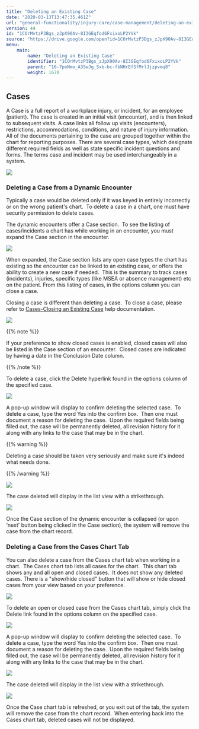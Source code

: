 ```yaml
---
title: "Deleting an Existing Case"
date: "2020-03-13T13:47:35.461Z"
url: "general-functionality/injury-care/case-management/deleting-an-existing-case.html"
version: 44
id: "1COrMvtzP3Bgs_zJpX90Av-8I3GEqfod6FxixoLP2YVk"
source: "https://drive.google.com/open?id=1COrMvtzP3Bgs_zJpX90Av-8I3GEqfod6FxixoLP2YVk"
menu:
    main:
        name: "Deleting an Existing Case"
        identifier: "1COrMvtzP3Bgs_zJpX90Av-8I3GEqfod6FxixoLP2YVk"
        parent: "16-7poNmo_A35wJg_Sxb-bc-fbNHrEfSfMrlJjzpvmq8"
        weight: 1670
---
```

## Cases

A Case is a full report of a workplace injury, or incident, for an employee (patient). The case is created in an initial visit (encounter), and is then linked to subsequent visits. A case links all follow up visits (encounters), restrictions, accommodations, conditions, and nature of injury information. All of the documents pertaining to the case are grouped together within the chart for reporting purposes. There are several case types, which designate different required fields as well as state specific incident questions and forms. The terms case and incident may be used interchangeably in a system.

![](deleting-an-existing-case.images/image1.png)



### Deleting a Case from a Dynamic Encounter

Typically a case would be deleted only if it was keyed in entirely incorrectly or on the wrong patient's chart.  To delete a case in a chart, one must have security permission to delete cases.

The dynamic encounters offer a Case section.  To see the listing of cases/incidents a chart has while working in an encounter, you must expand the Case section in the encounter.  



![](deleting-an-existing-case.images/image2.png)



When expanded, the Case section lists any open case types the chart has existing so the encounter can be linked to an existing case, or offers the ability to create a new case if needed.  This is the summary to track cases (incidents), injuries, specific types (like MSEA or absence management) etc on the patient. From this listing of cases, in the options column you can close a case.

Closing a case is different than deleting a case.  To close a case, please refer to [Cases-Closing an Existing Case](closing-an-existing-case.html) help documentation.



![](deleting-an-existing-case.images/image3.png)



{{% note %}}

If your preference to show closed cases is enabled, closed cases will also be listed in the Case section of an encounter.  Closed cases are indicated by having a date in the Conclusion Date column.

{{% /note %}}


To delete a case, click the Delete hyperlink found in the options column of the specified case.



![](deleting-an-existing-case.images/image4.png)



A pop-up window will display to confirm deleting the selected case.  To delete a case, type the word Yes into the confirm box.  Then one must document a reason for deleting the case.  Upon the required fields being filled out, the case will be permanently deleted, all revision history for it along with any links to the case that may be in the chart.

{{% warning %}}

Deleting a case should be taken very seriously and make sure it's indeed what needs done.

{{% /warning %}}




![](deleting-an-existing-case.images/image5.png)



The case deleted will display in the list view with a strikethrough.



![](deleting-an-existing-case.images/image6.png)



Once the Case section of the dynamic encounter is collapsed (or upon ‘next' button being clicked in the Case section), the system will remove the case from the chart record.

### Deleting a Case from the Cases Chart Tab

You can also delete a case from the Cases chart tab when working in a chart.  The Cases chart tab lists all cases for the chart.  This chart tab shows any and all open and closed cases.  It does not show any deleted cases. There is a "show/hide closed" button that will show or hide closed cases from your view based on your preference.



![](deleting-an-existing-case.images/image7.png)



To delete an open or closed case from the Cases chart tab, simply click the Delete link found in the options column on the specified case.



![](deleting-an-existing-case.images/image8.png)



A pop-up window will display to confirm deleting the selected case.  To delete a case, type the word Yes into the confirm box.  Then one must document a reason for deleting the case.  Upon the required fields being filled out, the case will be permanently deleted, all revision history for it along with any links to the case that may be in the chart.


![](deleting-an-existing-case.images/image9.png)

The case deleted will display in the list view with a strikethrough.



![](https://lh3.googleusercontent.com/Gyt85tUqOcgEIvlCJ2CgipnijiKW4Q0CY1y40RFeiGL0L-J-CUCfgW9F90jr6NV_K94jlAkiUoe5ghyfMb99pEDSLPFiuj7mkbzJFUuN2H0s4BDZ2eHsPYrNj_z4-ghJN6erji6ewTA8aSsuyQ)



Once the Case chart tab is refreshed, or you exit out of the tab, the system will remove the case from the chart record.  When entering back into the Cases chart tab, deleted cases will not be displayed.



